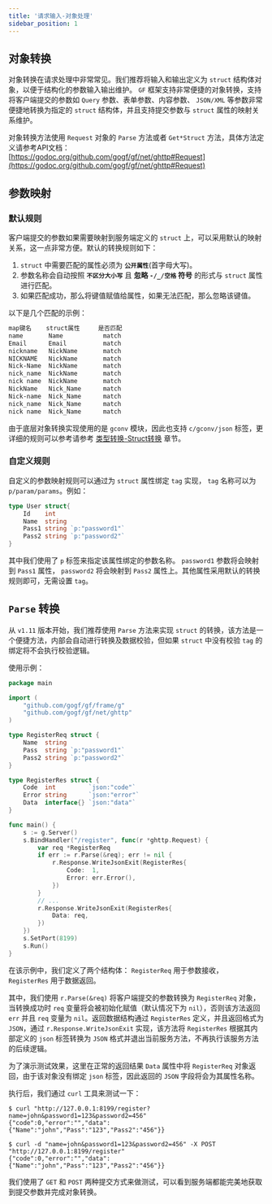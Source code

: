 ```yaml
---
title: '请求输入-对象处理'
sidebar_position: 1
---
```


## 对象转换

对象转换在请求处理中非常常见。我们推荐将输入和输出定义为 `struct` 结构体对象，以便于结构化的参数输入输出维护。 `GF` 框架支持非常便捷的对象转换，支持将客户端提交的参数如 `Query` 参数、表单参数、内容参数、 `JSON/XML` 等参数非常便捷地转换为指定的 `struct` 结构体，并且支持提交参数与 `struct` 属性的映射关系维护。

对象转换方法使用 `Request` 对象的 `Parse` 方法或者 `Get*Struct` 方法，具体方法定义请参考API文档： [https://godoc.org/github.com/gogf/gf/net/ghttp#Request](https://godoc.org/github.com/gogf/gf/net/ghttp#Request)

## 参数映射

### 默认规则

客户端提交的参数如果需要映射到服务端定义的 `struct` 上，可以采用默认的映射关系，这一点非常方便。默认的转换规则如下：

1. `struct` 中需要匹配的属性必须为 **`公开属性`**(首字母大写)。
2. 参数名称会自动按照 **`不区分大小写`** 且 **忽略 `-/_/空格` 符号** 的形式与 `struct` 属性进行匹配。
3. 如果匹配成功，那么将键值赋值给属性，如果无法匹配，那么忽略该键值。

以下是几个匹配的示例：

``` html
map键名    struct属性     是否匹配
name       Name           match
Email      Email          match
nickname   NickName       match
NICKNAME   NickName       match
Nick-Name  NickName       match
nick_name  NickName       match
nick name  NickName       match
NickName   Nick_Name      match
Nick-name  Nick_Name      match
nick_name  Nick_Name      match
nick name  Nick_Name      match

```

由于底层对象转换实现使用的是 `gconv` 模块，因此也支持 `c/gconv/json` 标签，更详细的规则可以参考请参考 [类型转换-Struct转换](output/goframe-v1.15-md/核心组件/类型转换/类型转换-Struct转换) 章节。

### 自定义规则

自定义的参数映射规则可以通过为 `struct` 属性绑定 `tag` 实现， `tag` 名称可以为 `p/param/params`。例如：

```  go
type User struct{
    Id    int
    Name  string
    Pass1 string `p:"password1"`
    Pass2 string `p:"password2"`
}

```

其中我们使用了 `p` 标签来指定该属性绑定的参数名称。 `password1` 参数将会映射到 `Pass1` 属性， `password2` 将会映射到 `Pass2` 属性上。其他属性采用默认的转换规则即可，无需设置 `tag`。

## `Parse` 转换

从 `v1.11` 版本开始，我们推荐使用 `Parse` 方法来实现 `struct` 的转换，该方法是一个便捷方法，内部会自动进行转换及数据校验，但如果 `struct` 中没有校验 `tag` 的绑定将不会执行校验逻辑。

使用示例：

```  go
package main

import (
	"github.com/gogf/gf/frame/g"
	"github.com/gogf/gf/net/ghttp"
)

type RegisterReq struct {
	Name  string
	Pass  string `p:"password1"`
	Pass2 string `p:"password2"`
}

type RegisterRes struct {
	Code  int         `json:"code"`
	Error string      `json:"error"`
	Data  interface{} `json:"data"`
}

func main() {
	s := g.Server()
	s.BindHandler("/register", func(r *ghttp.Request) {
		var req *RegisterReq
		if err := r.Parse(&req); err != nil {
			r.Response.WriteJsonExit(RegisterRes{
				Code:  1,
				Error: err.Error(),
			})
		}
		// ...
		r.Response.WriteJsonExit(RegisterRes{
			Data: req,
		})
	})
	s.SetPort(8199)
	s.Run()
}

```

在该示例中，我们定义了两个结构体： `RegisterReq` 用于参数接收， `RegisterRes` 用于数据返回。

其中，我们使用 `r.Parse(&req)` 将客户端提交的参数转换为 `RegisterReq` 对象，当转换成功时 `req` 变量将会被初始化赋值（默认情况下为 `nil`），否则该方法返回 `err` 并且 `req` 变量为 `nil`。返回数据结构通过 `RegisterRes` 定义，并且返回格式为 `JSON`，通过 `r.Response.WriteJsonExit` 实现，该方法将 `RegisterRes` 根据其内部定义的 `json` 标签转换为 `JSON` 格式并退出当前服务方法，不再执行该服务方法的后续逻辑。

为了演示测试效果，这里在正常的返回结果 `Data` 属性中将 `RegisterReq` 对象返回，由于该对象没有绑定 `json` 标签，因此返回的 `JSON` 字段将会为其属性名称。

执行后，我们通过 `curl` 工具来测试一下：

``` undefined
$ curl "http://127.0.0.1:8199/register?name=john&password1=123&password2=456"
{"code":0,"error":"","data":{"Name":"john","Pass":"123","Pass2":"456"}}

$ curl -d "name=john&password1=123&password2=456" -X POST "http://127.0.0.1:8199/register"
{"code":0,"error":"","data":{"Name":"john","Pass":"123","Pass2":"456"}}

```

我们使用了 `GET` 和 `POST` 两种提交方式来做测试，可以看到服务端都能完美地获取到提交参数并完成对象转换。